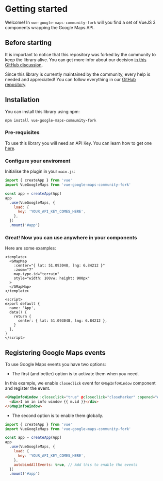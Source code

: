 # Getting started

Welcome! In `vue-google-maps-community-fork` will you find a set of VueJS 3 components wrapping the Google Maps API.

## Before starting

It is important to notice that this repository was forked by the community to keep the library alive. You can get more infor about our decision [in this GitHub discussion](https://github.com/NathanAP/vue-google-maps-community-fork/discussions/1).

Since this library is currently maintained by the community, every help is needed and appreciated! You can follow everything in our [GitHub repository](https://github.com/NathanAP/vue-google-maps-community-fork).

## Installation

You can install this library using npm:

```
npm install vue-google-maps-community-fork
```

### Pre-requisites

To use this library you will need an API Key. You can learn how to get one [here](https://developers.google.com/maps/documentation/javascript/get-api-key).

### Configure your enviroment

Initialise the plugin in your `main.js`:

```js
import { createApp } from 'vue'
import VueGoogleMaps from 'vue-google-maps-community-fork'

const app = createApp(App)
app
  .use(VueGoogleMaps, {
    load: {
      key: 'YOUR_API_KEY_COMES_HERE',
    },
  })
  .mount('#app')
```

### Great! Now you can use anywhere in your components

Here are some examples:

```vue
<template>
  <GMapMap
    :center="{ lat: 51.093048, lng: 6.84212 }"
    :zoom="7"
    map-type-id="terrain"
    style="width: 100vw; height: 900px"
  >
  </GMapMap>
</template>

<script>
export default {
  name: 'App',
  data() {
    return {
      center: { lat: 51.093048, lng: 6.84212 },
    }
  },
}
</script>
```

## Registering Google Maps events

To use Google Maps events you have two options:

- The first (and better) option is to activate them when you need.

In this example, we enable `closeclick` event for `GMapInfoWindow` component and register the event.

```html
<GMapInfoWindow :closeclick="true" @closeclick="closeMarker" :opened="openedMarkerID === m.id">
  <div>I am in info window {{ m.id }}</div>
</GMapInfoWindow>
```

- The second option is to enable them globally.

```js
import { createApp } from 'vue'
import VueGoogleMaps from 'vue-google-maps-community-fork'

const app = createApp(App)
app
  .use(VueGoogleMaps, {
    load: {
      key: 'YOUR_API_KEY_COMES_HERE',
    },
    autobindAllEvents: true, // Add this to enable the events
  })
  .mount('#app')
```
